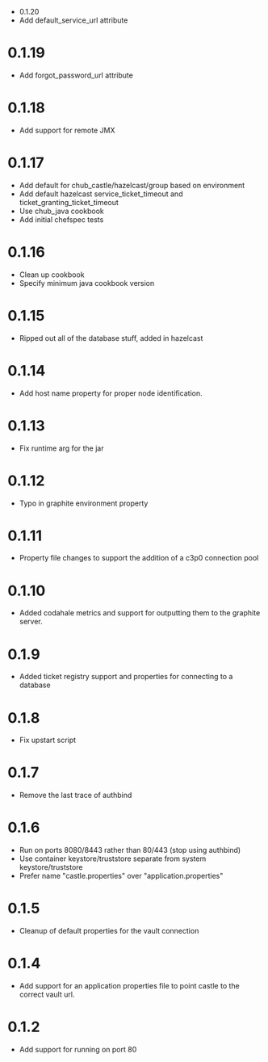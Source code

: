 * 0.1.20
* Add default_service_url attribute

# 0.1.19
* Add forgot_password_url attribute

# 0.1.18
* Add support for remote JMX

# 0.1.17
* Add default for chub_castle/hazelcast/group based on environment
* Add default hazelcast service_ticket_timeout and ticket_granting_ticket_timeout
* Use chub_java cookbook
* Add initial chefspec tests

# 0.1.16
* Clean up cookbook
* Specify minimum java cookbook version

# 0.1.15
* Ripped out all of the database stuff, added in hazelcast

# 0.1.14
* Add host name property for proper node identification.

# 0.1.13
* Fix runtime arg for the jar

# 0.1.12
* Typo in graphite environment property

# 0.1.11
* Property file changes to support the addition of a c3p0 connection pool

# 0.1.10
* Added codahale metrics and support for outputting them to the graphite server.

# 0.1.9

* Added ticket registry support and properties for connecting to a database

# 0.1.8

* Fix upstart script

# 0.1.7

* Remove the last trace of authbind

# 0.1.6

* Run on ports 8080/8443 rather than 80/443 (stop using authbind)
* Use container keystore/truststore separate from system keystore/truststore
* Prefer name "castle.properties" over "application.properties"

# 0.1.5

* Cleanup of default properties for the vault connection

# 0.1.4

* Add support for an application properties file to point castle to the correct vault url.

# 0.1.2

* Add support for running on port 80
